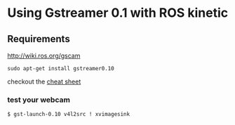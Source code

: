 # Using Gstreamer 0.1 with ROS kinetic

## Requirements

http://wiki.ros.org/gscam

```
sudo apt-get install gstreamer0.10
```

checkout the [cheat sheet](http://wiki.oz9aec.net/index.php/Gstreamer_cheat_sheet)


### test your webcam

```
$ gst-launch-0.10 v4l2src ! xvimagesink
```

